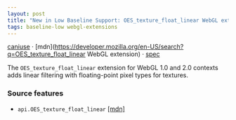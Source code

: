 ```yaml
---
layout: post
title: "New in Low Baseline Support: OES_texture_float_linear WebGL extension"
tags: baseline-low webgl-extensions
---
```


[caniuse](https://caniuse.com/?search=oes-texture-float-linear) · [mdn](https://developer.mozilla.org/en-US/search?q=OES_texture_float_linear WebGL extension) · [spec](https://registry.khronos.org/webgl/extensions/OES_texture_float_linear/)

The `OES_texture_float_linear` extension for WebGL 1.0 and 2.0 contexts adds linear filtering with floating-point pixel types for textures.

### Source features

- ``api.OES_texture_float_linear`` [[mdn]](https://developer.mozilla.org/en-US/search?q=api.OES_texture_float_linear)
